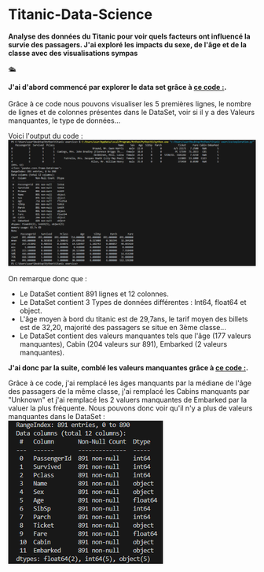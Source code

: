 # Titanic-Data-Science
**Analyse des données du Titanic pour voir quels facteurs ont influencé la survie des passagers. J'ai exploré les impacts du sexe, de l'âge et de la classe avec des visualisations sympas**

🛳️

**J'ai d'abord commencé par explorer le data set grâce à [ce code :](exploration.py).<br>**<br>
Grâce à ce code nous pouvons visualiser les 5 premières lignes, le nombre de lignes et de colonnes présentes dans le DataSet, voir si il y a des Valeurs manquantes, le type de données...

Voici l'output du code : ![Exploration](Exploration%20.png)

On remarque donc que : <br>
- Le DataSet contient 891 lignes et 12 colonnes.<br>
- Le DataSet contient 3 Types de données différentes : Int64, float64 et object.<br>
- L'âge moyen à bord du titanic est de 29,7ans, le tarif moyen des billets est de 32,20, majorité des passagers se situe en 3ème classe...<br>
- Le DataSet contient des valeurs manquantes tels que l'âge (177 valeurs manquantes), Cabin (204 valeurs sur 891), Embarked (2 valeurs manquantes).<br>


**J'ai donc par la suite, comblé les valeurs manquantes grâce à [ce code :](vmanquantes.py).<br>**

Grâce à ce code, j'ai remplacé les âges manquants par la médiane de l'âge des passagers de la même classe, j'ai remplacé les Cabins manquants par "Unknown" et j'ai remplacé les 2 valuers manquantes de Embarked par la valuer la plus fréquente.
Nous pouvons donc voir qu'il n'y a plus de valeurs manquantes dans le DataSet : ![Vmanquantes](vmanquantes.png)




  
